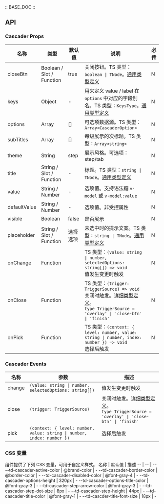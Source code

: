 :: BASE_DOC ::

## API
### Cascader Props

名称 | 类型 | 默认值 | 说明 | 必传
-- | -- | -- | -- | --
closeBtn | Boolean / Slot / Function | true | 关闭按钮。TS 类型：`boolean \| TNode`。[通用类型定义](https://github.com/Tencent/tdesign-mobile-vue/blob/develop/src/common.ts) | N
keys | Object | - | 用来定义 value / label 在 `options` 中对应的字段别名。TS 类型：`KeysType`。[通用类型定义](https://github.com/Tencent/tdesign-mobile-vue/blob/develop/src/common.ts) | N
options | Array | [] | 可选项数据源。TS 类型：`Array<CascaderOption>` | N
subTitles | Array | [] | 每级展示的次标题。TS 类型：`Array<string>` | N
theme | String | step | 展示风格。可选项：step/tab | N
title | String / Slot / Function | - | 标题。TS 类型：`string \| TNode`。[通用类型定义](https://github.com/Tencent/tdesign-mobile-vue/blob/develop/src/common.ts) | N
value | String / Number | - | 选项值。支持语法糖 `v-model` 或 `v-model:value` | N
defaultValue | String / Number | - | 选项值。非受控属性 | N
visible | Boolean | false | 是否展示 | N
placeholder | String / Slot / Function | 选择选项 | 未选中时的提示文案。TS 类型：`string \| TNode`。[通用类型定义](https://github.com/Tencent/tdesign-mobile-vue/blob/develop/src/common.ts) | N
onChange | Function |  | TS 类型：`(value: string \| number, selectedOptions: string[]) => void`<br/>值发生变更时触发 | N
onClose | Function |  | TS 类型：`(trigger: TriggerSource) => void`<br/>关闭时触发。[详细类型定义](https://github.com/Tencent/tdesign-mobile-vue/tree/develop/src/cascader/type.ts)。<br/>`type TriggerSource = 'overlay' \| 'close-btn' \| 'finish'`<br/> | N
onPick | Function |  | TS 类型：`(context: { level: number, value: string \| number, index: number }) => void`<br/>选择后触发 | N

### Cascader Events

名称 | 参数 | 描述
-- | -- | --
change | `(value: string \| number, selectedOptions: string[])` | 值发生变更时触发
close | `(trigger: TriggerSource)` | 关闭时触发。[详细类型定义](https://github.com/Tencent/tdesign-mobile-vue/tree/develop/src/cascader/type.ts)。<br/>`type TriggerSource = 'overlay' \| 'close-btn' \| 'finish'`<br/>
pick | `(context: { level: number, value: string \| number, index: number })` | 选择后触发


### CSS 变量
组件提供了下列 CSS 变量，可用于自定义样式。
名称 | 默认值 | 描述 
-- | -- | --
--td-cascader-active-color | @brand-color | - 
--td-cascader-border-color | @border-color | - 
--td-cascader-disabled-color | @font-gray-4 | - 
--td-cascader-options-height | 320px | - 
--td-cascader-options-title-color | @font-gray-3 | - 
--td-cascader-step-arrow-color | @font-gray-3 | - 
--td-cascader-step-dot-size | 8px | - 
--td-cascader-step-height | 44px | - 
--td-cascader-title-color | @font-gray-1 | - 
--td-cascder-title-font-size | 18px | - 
